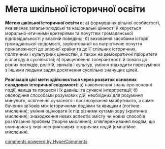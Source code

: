 <div id="hypercomments_widget" class="js-hypercomments-widget invisible"></div>

Мета шкільної історичної освіти
=============================================

<b>Метою шкільної історичної освіти є:</b> а) формування вільної особистості, яка визнає загальнолюдські та національні цінності й керується морально-етичними критеріями та почуттям громадянської відповідальності у власній поведінці; б) виховання засобами історії громадянської свідомості, зорієнтованої на патріотичне почуття приналежності до власної країни та до її спільних історичних, політичних і культурних цінностей, а також на демократичні пріоритети й злагоду в суспільстві; в) прищеплення толерантності й поваги до різних поглядів, релігій, звичаїв і культур, уміння знаходити порозуміння з іншими людьми задля досягнення суспільно значущих цілей.

<b>Реалізація цієї мети здійснюється через розвиток основних складових історичної свідомості:</b> а) накопичення знань про основні події, явища та процеси і їх давніші та сучасні інтерпретації; б) оволодіння способами розумових дій, необхідних для розуміння минулого, осягнення сучасного і прогнозування майбутнього, а саме: бачення зв’язків між історичними подіями та явищами (логічне мислення); уміння оцінювати їх під різними кутами зору (критичне мислення); знаходження нових аспектів змісту чи нових способів розв’язання проблем (творче мислення); співпереживання людям, що опинилися у вирі несприятливих історичних подій (емпатійне мислення).


<div class="js-hypercomments-container">
<a href="http://hypercomments.com" class="hc-link" title="comments widget">comments powered by HyperComments</a>
</div>